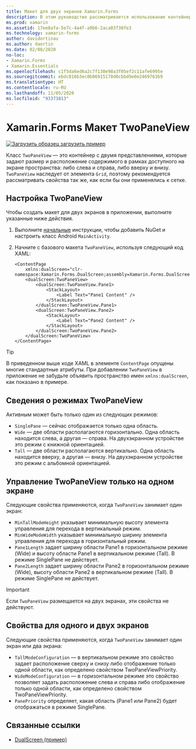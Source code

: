 ```yaml
---
title: Макет для двух экранов Xamarin.Forms
description: В этом руководстве рассматривается использование контейнера TwoPaneView из Xamarin.Forms для оптимизации интерфейса приложения на двухэкранных устройствах, таких как Surface Duo и Surface Neo.
ms.prod: xamarin
ms.assetid: 17ee8afa-5e7c-4a4f-a9b6-2aca03f30fe3
ms.technology: xamarin-forms
author: davidortinau
ms.author: daortin
ms.date: 02/08/2020
no-loc:
- Xamarin.Forms
- Xamarin.Essentials
ms.openlocfilehash: c1f5da6ed6a2c7f130e98a3f05ef2c11afe6995e
ms.sourcegitcommit: ebdc016b3ec0b06915170d0cbbd9e0e2469763b9
ms.translationtype: HT
ms.contentlocale: ru-RU
ms.lasthandoff: 11/05/2020
ms.locfileid: "93373813"
---
```

# <a name="no-locxamarinforms-twopaneview-layout"></a>Xamarin.Forms Макет TwoPaneView

[![Загрузить образец](~/media/shared/download.png) загрузить пример](/samples/xamarin/xamarin-forms-samples/userinterface-dualscreendemos/)

Класс `TwoPaneView` — это контейнер с двумя представлениями, которые задают размер и расположение содержимого в рамках доступного на экране пространства: либо слева и справа, либо вверху и внизу. `TwoPaneView` наследует от элемента `Grid`, поэтому рекомендуется рассматривать свойства так же, как если бы они применялись к сетке.

## <a name="set-up-twopaneview"></a>Настройка TwoPaneView

Чтобы создать макет для двух экранов в приложении, выполните указанные ниже действия.

1. Выполните [начальные](index.md) инструкции, чтобы добавить NuGet и настроить класс Android `MainActivity`.
1. Начните с базового макета `TwoPaneView`, используя следующий код XAML:

    ```xaml
    <ContentPage
        xmlns:dualScreen="clr-namespace:Xamarin.Forms.DualScreen;assembly=Xamarin.Forms.DualScreen">
        <dualScreen:TwoPaneView>
            <dualScreen:TwoPaneView.Pane1>
                <StackLayout>
                    <Label Text="Pane1 Content" />
                </StackLayout>
            </dualScreen:TwoPaneView.Pane1>
            <dualScreen:TwoPaneView.Pane2>
                <StackLayout>
                    <Label Text="Pane2 Content" />
                </StackLayout>
            </dualScreen:TwoPaneView.Pane2>
        </dualScreen:TwoPaneView>
    </ContentPage>
    ```

> [!TIP]
> В приведенном выше коде XAML в элементе `ContentPage` опущены многие стандартные атрибуты. При добавлении `TwoPaneView` в приложение не забудьте объявить пространство имен `xmlns:dualScreen`, как показано в примере.

## <a name="understand-twopaneview-modes"></a>Сведения о режимах TwoPaneView

Активным может быть только один из следующих режимов:

- `SinglePane` — сейчас отображается только одна область.
- `Wide` — две области располагаются горизонтально. Одна область находится слева, а другая — справа. На двухэкранном устройстве это режим с книжной ориентацией.
- `Tall` — две области располагаются вертикально. Одна область находится вверху, а другая — внизу. На двухэкранном устройстве это режим с альбомной ориентацией.

## <a name="control-twopaneview-when-its-only-on-one-screen"></a>Управление TwoPaneView только на одном экране

Следующие свойства применяются, когда `TwoPaneView` занимает один экран:

- `MinTallModeHeight` указывает минимальную высоту элемента управления для перехода в вертикальный режим.
- `MinWideModeWidth` указывает минимальную ширину элемента управления для перехода в горизонтальный режим.
- `Pane1Length` задает ширину области Pane1 в горизонтальном режиме (Wide) и высоту области Pane1 в вертикальном режиме (Tall). В режиме SinglePane не действует.
- `Pane2Length` задает ширину области Pane2 в горизонтальном режиме (Wide), высоту области Pane2 в вертикальном режиме (Tall). В режиме SinglePane не действует.

> [!IMPORTANT]
> Если `TwoPaneView` размещается на двух экранах, эти свойства не действуют.

## <a name="properties-that-apply-when-on-one-screen-or-two"></a>Свойства для одного и двух экранов

Следующие свойства применяются, когда `TwoPaneView` занимает один экран или два экрана:

- `TallModeConfiguration` — в вертикальном режиме это свойство задает расположение сверху и снизу либо отображение только одной области, как определено свойством TwoPaneViewPriority.
- `WideModeConfiguration` — в горизонтальном режиме это свойство позволяет задать расположение слева и справа либо отображение только одной области, как определено свойством TwoPaneViewPriority.
- `PanePriority` определяет, какая область (Pane1 или Pane2) будет отображаться в режиме SinglePane.

## <a name="related-links"></a>Связанные ссылки

- [DualScreen (пример)](/samples/xamarin/xamarin-forms-samples/userinterface-dualscreendemos/)